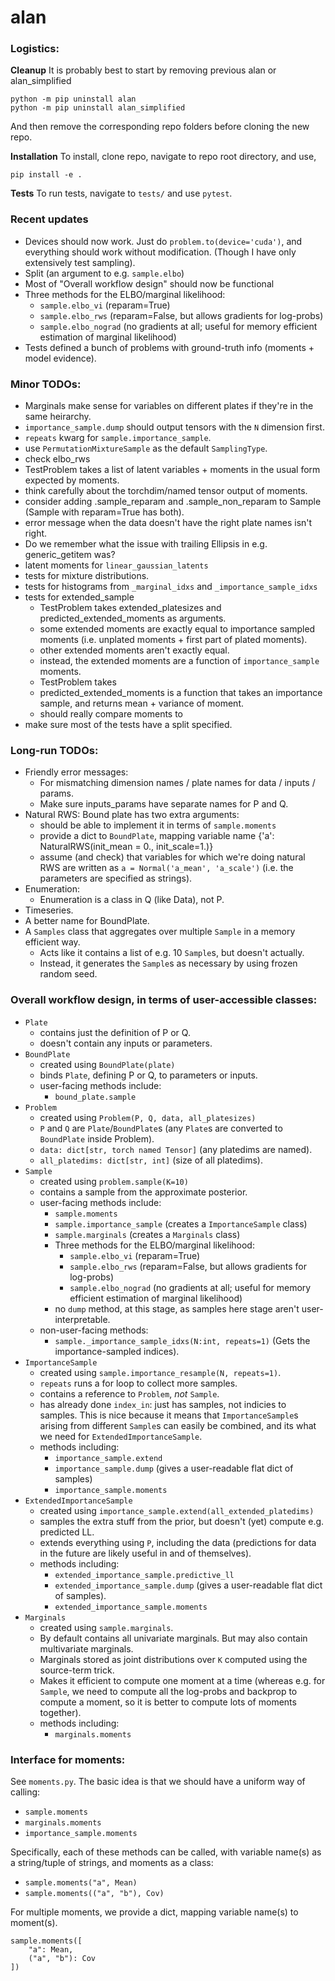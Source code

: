 # alan

### Logistics:

**Cleanup** It is probably best to start by removing previous alan or alan_simplified
```
python -m pip uninstall alan
python -m pip uninstall alan_simplified
```
And then remove the corresponding repo folders before cloning the new repo.

**Installation** To install, clone repo, navigate to repo root directory, and use,
```
pip install -e .
```

**Tests** To run tests, navigate to `tests/` and use `pytest`.

### Recent updates

* Devices should now work.  Just do `problem.to(device='cuda')`, and everything should work without modification.  (Though I have only extensively test sampling).
* Split (an argument to e.g. `sample.elbo`)
* Most of "Overall workflow design" should now be functional
* Three methods for the ELBO/marginal likelihood:
  - `sample.elbo_vi` (reparam=True) 
  - `sample.elbo_rws` (reparam=False, but allows gradients for log-probs)
  - `sample.elbo_nograd` (no gradients at all; useful for memory efficient estimation of marginal likelihood)
* Tests defined a bunch of problems with ground-truth info (moments + model evidence).

### Minor TODOs:
  * Marginals make sense for variables on different plates if they're in the same heirarchy.
  * `importance_sample.dump` should output tensors with the `N` dimension first.
  * `repeats` kwarg for `sample.importance_sample`.
  * use `PermutationMixtureSample` as the default `SamplingType`.
  * check elbo_rws
  * TestProblem takes a list of latent variables + moments in the usual form expected by moments.
  * think carefully about the torchdim/named tensor output of moments.
  * consider adding .sample_reparam and .sample_non_reparam to Sample (Sample with reparam=True has both).
  * error message when the data doesn't have the right plate names isn't right.
  * Do we remember what the issue with trailing Ellipsis in e.g. generic_getitem was?
  * latent moments for `linear_gaussian_latents`
  * tests for mixture distributions.
  * tests for histograms from `_marginal_idxs` and `_importance_sample_idxs`
  * tests for extended_sample
    - TestProblem takes extended_platesizes and predicted_extended_moments as arguments.
    - some extended moments are exactly equal to importance sampled moments (i.e. unplated moments + first part of plated moments).
    - other extended moments aren't exactly equal.
    - instead, the extended moments are a function of `importance_sample` moments.
    - TestProblem takes 
    - predicted_extended_moments is a function that takes an importance sample, and returns mean + variance of moment.
    - should really compare moments to 
  * make sure most of the tests have a split specified.


### Long-run TODOs:
  * Friendly error messages:
    - For mismatching dimension names / plate names for data / inputs / params.
    - Make sure inputs_params have separate names for P and Q.
  * Natural RWS: Bound plate has two extra arguments:
    - should be able to implement it in terms of `sample.moments`
    - provide a dict to `BoundPlate`, mapping variable name {'a': NaturalRWS(init_mean = 0., init_scale=1.)}
    - assume (and check) that variables for which we're doing natural RWS are written as `a = Normal('a_mean', 'a_scale')` (i.e. the parameters are specified as strings).
  * Enumeration:
    - Enumeration is a class in Q (like Data), not P.
  * Timeseries.
  * A better name for BoundPlate.
  * A `Samples` class that aggregates over multiple `Sample` in a memory efficient way.
    - Acts like it contains a list of e.g. 10 `Sample`s, but doesn't actually.
    - Instead, it generates the `Sample`s as necessary by using frozen random seed.

### Overall workflow design, in terms of user-accessible classes:
  * `Plate` 
    - contains just the definition of P or Q.
    - doesn't contain any inputs or parameters.
  * `BoundPlate`
    - created using `BoundPlate(plate)`
    - binds `Plate`, defining P or Q, to parameters or inputs.
    - user-facing methods include:
      - `bound_plate.sample`
  * `Problem`
    - created using `Problem(P, Q, data, all_platesizes)`
    - `P` and `Q` are `Plate`/`BoundPlate`s (any `Plate`s are converted to `BoundPlate` inside Problem).
    - `data: dict[str, torch named Tensor]` (any platedims are named).
    - `all_platedims: dict[str, int]` (size of all platedims).
  * `Sample`
    - created using `problem.sample(K=10)`
    - contains a sample from the approximate posterior.
    - user-facing methods include:
      - `sample.moments`
      - `sample.importance_sample` (creates a `ImportanceSample` class)
      - `sample.marginals` (creates a `Marginals` class)
      - Three methods for the ELBO/marginal likelihood:
        - `sample.elbo_vi` (reparam=True) 
        - `sample.elbo_rws` (reparam=False, but allows gradients for log-probs)
        - `sample.elbo_nograd` (no gradients at all; useful for memory efficient estimation of marginal likelihood)
      - no `dump` method, at this stage, as samples here stage aren't user-interpretable.
    - non-user-facing methods:
      - `sample._importance_sample_idxs(N:int, repeats=1)` (Gets the importance-sampled indices).
  * `ImportanceSample`
    - created using `sample.importance_resample(N, repeats=1)`.
    - `repeats` runs a for loop to collect more samples.
    - contains a reference to `Problem`, _not_ `Sample`.
    - has already done `index_in`: just has samples, not indicies to samples.  This is nice because it means that `ImportanceSample`s arising from different `Sample`s can easily be combined, and its what we need for `ExtendedImportanceSample`.
    - methods including:
      - `importance_sample.extend`
      - `importance_sample.dump` (gives a user-readable flat dict of samples)
      - `importance_sample.moments`
  * `ExtendedImportanceSample`
    - created using `importance_sample.extend(all_extended_platedims)`
    - samples the extra stuff from the prior, but doesn't (yet) compute e.g. predicted LL.
    - extends everything using `P`, including the data (predictions for data in the future are likely useful in and of themselves).
    - methods including:
      - `extended_importance_sample.predictive_ll`
      - `extended_importance_sample.dump` (gives a user-readable flat dict of samples).
      - `extended_importance_sample.moments`
  * `Marginals`
     - created using `sample.marginals`.
     - By default contains all univariate marginals.  But may also contain multivariate marginals.
     - Marginals stored as joint distributions over `K` computed using the source-term trick.
     - Makes it efficient to compute one moment at a time (whereas e.g. for `Sample`, we need to compute all the log-probs and backprop to compute a moment, so it is better to compute lots of moments together).
     - methods including:
       - `marginals.moments`

### Interface for moments:
See `moments.py`.  The basic idea is that we should have a uniform way of calling:
 - `sample.moments`
 - `marginals.moments`
 - `importance_sample.moments`

Specifically, each of these methods can be called, with variable name(s) as a string/tuple of strings, and moments as a class:
  - `sample.moments("a", Mean)`
  - `sample.moments(("a", "b"), Cov)`

For multiple moments, we provide a dict, mapping variable name(s) to moment(s).
```
sample.moments([
    "a": Mean,
    ("a", "b"): Cov
])
```



